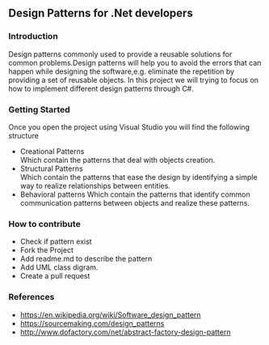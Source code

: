 ##  Design Patterns for .Net developers
### Introduction 
Design patterns commonly used to provide a reusable solutions for common problems.Design patterns will help you to avoid the errors that can happen while designing the software,e.g. eliminate the repetition by providing a set of reusable objects.  In this project we will trying to focus on how to implement different design patterns through C#.
### Getting Started
Once you open the project using Visual Studio you will find the following structure  
* Creational Patterns  
    Which contain the patterns that deal with objects creation.   
* Structural Patterns  
    Which contain the patterns that ease the design by identifying a simple way to realize relationships between entities.  
* Behavioral patterns
  Which contain the patterns that identify common communication patterns between objects and realize these patterns.  

### How to contribute  
* Check if pattern exist 
* Fork the Project
* Add readme.md to describe  the pattern
* Add UML class digram.
* Create a pull request  

### References 
* https://en.wikipedia.org/wiki/Software_design_pattern
* https://sourcemaking.com/design_patterns
* http://www.dofactory.com/net/abstract-factory-design-pattern




